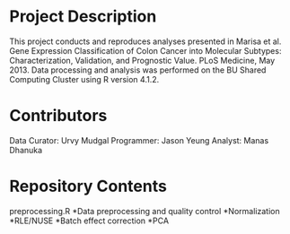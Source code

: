 # Project Description

This project conducts and reproduces analyses presented in Marisa et al. Gene Expression
Classification of Colon Cancer into Molecular Subtypes: Characterization, Validation, and Prognostic
Value. PLoS Medicine, May 2013. Data processing and analysis was performed on the BU Shared Computing Cluster 
using R version 4.1.2.

# Contributors

Data Curator: Urvy Mudgal
Programmer: Jason Yeung
Analyst: Manas Dhanuka

# Repository Contents

preprocessing.R
*Data preprocessing and quality control
*Normalization
*RLE/NUSE
*Batch effect correction
*PCA
